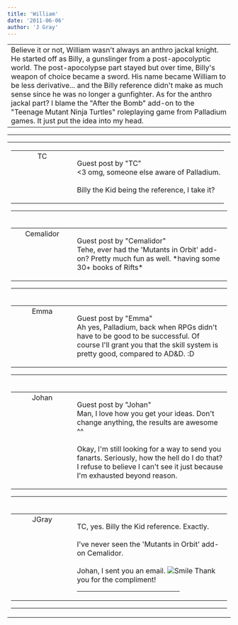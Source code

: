 ```yaml
---
title: 'William'
date: '2011-06-06'
author: 'J Gray'
---
```


<div>
<!-- Main content here -->
<table border="0" class="post"><tbody><tr><td>
   
   <div class="post_body">
       Believe it or not, William wasn't always an anthro jackal knight. He started off as Billy, a gunslinger from a post-apocolyptic world. The post-apocolypse part stayed but over time, Billy's weapon of choice became a sword. His name became William to be less derivative... and the Billy reference didn't make as much sense since he was no longer a gunfighter. As for the anthro jackal part? I blame the "After the Bomb" add-on to the "Teenage Mutant Ninja Turtles" roleplaying game from Palladium games. It just put the idea into my head.<br>
   </div>
   </td></tr>
   </tbody></table><hr><table style="width:100%; border:0;" class="comment_table"><tbody><tr><td width="100%"><a name=""> </a><div style="width:100%;" class="comment"><table border="0" width="100%"><tbody><tr><td align="center" valign="top" width="125">
<span class="comment_title"><center>TC<br></center><a name="583">&nbsp;</a></span><br>
<center><img src="https://www.gravatar.com/avatar.php?gravatar_id=c7a049759cbd52f6f8e72a079a0747dc&amp;default=http%3A%2F%2Fmysteriesofthearcana.com%2Ftemplates%2Fmain%2Fimages%2Favatar.gif&amp;size=80&amp;rating=g" border="0" alt=""></center>
</td>
<td valign="top">


<p class="comment_text"> </p><p class="comment_text"><span class="forum_info">Guest post by "TC"</span><br> &lt;3 omg, someone else aware of Palladium.<br><br>Billy the Kid being the reference, I take it?<br></p>
 

</td></tr></tbody></table>
<hr></div></td></tr><tr><td width="100%"><a name=""> </a><div style="width:100%;" class="comment"><table border="0" width="100%"><tbody><tr><td align="center" valign="top" width="125">
<span class="comment_title"><center>Cemalidor<br></center><a name="585">&nbsp;</a></span><br>
<center><img src="https://www.gravatar.com/avatar.php?gravatar_id=5df39248b68113d154ac0dcac4e37bf2&amp;default=http%3A%2F%2Fmysteriesofthearcana.com%2Ftemplates%2Fmain%2Fimages%2Favatar.gif&amp;size=80&amp;rating=g" border="0" alt=""></center>
</td>
<td valign="top">


<p class="comment_text"> </p><p class="comment_text"><span class="forum_info">Guest post by "Cemalidor"</span><br> Tehe, ever had the 'Mutants in Orbit' add-on? Pretty much fun as well. *having some 30+ books of Rifts*<br></p>
 

</td></tr></tbody></table>
<hr></div></td></tr><tr><td width="100%"><a name=""> </a><div style="width:100%;" class="comment"><table border="0" width="100%"><tbody><tr><td align="center" valign="top" width="125">
<span class="comment_title"><center>Emma<br></center><a name="586">&nbsp;</a></span><br>
<center><img src="https://www.gravatar.com/avatar.php?gravatar_id=56bc1b759c1ee06c3117258bd5d05d61&amp;default=http%3A%2F%2Fmysteriesofthearcana.com%2Ftemplates%2Fmain%2Fimages%2Favatar.gif&amp;size=80&amp;rating=g" border="0" alt=""></center>
</td>
<td valign="top">


<p class="comment_text"> </p><p class="comment_text"><span class="forum_info">Guest post by "Emma"</span><br> Ah yes, Palladium, back when RPGs didn't have to be good to be successful.  Of course I'll grant you that the skill system is pretty good, compared to AD&amp;D. :D</p>
 

</td></tr></tbody></table>
<hr></div></td></tr><tr><td width="100%"><a name=""> </a><div style="width:100%;" class="comment"><table border="0" width="100%"><tbody><tr><td align="center" valign="top" width="125">
<span class="comment_title"><center>Johan<br></center><a name="588">&nbsp;</a></span><br>
<center><img src="https://www.gravatar.com/avatar.php?gravatar_id=53e4e1e3a84f641ce65dbebe63d77097&amp;default=http%3A%2F%2Fmysteriesofthearcana.com%2Ftemplates%2Fmain%2Fimages%2Favatar.gif&amp;size=80&amp;rating=g" border="0" alt=""></center>
</td>
<td valign="top">


<p class="comment_text"> </p><p class="comment_text"><span class="forum_info">Guest post by "Johan"</span><br> Man, I love how you get your ideas. Don't change anything, the results are awesome ^^<br><br>Okay, I'm still looking for a way to send you fanarts. Seriously, how the hell do I do that? I refuse to believe I can't see it just because I'm exhausted beyond reason. <br></p>
 

</td></tr></tbody></table>
<hr></div></td></tr><tr><td width="100%"><a name=""> </a><div style="width:100%;" class="comment"><table border="0" width="100%"><tbody><tr><td align="center" valign="top" width="125">
<span class="comment_title"><center>JGray</center><a name="589">&nbsp;</a></span><br>
<center><img src="https://www.gravatar.com/avatar.php?gravatar_id=3de6483cf7ef4947f33483faa590f1a0&amp;default=http%3A%2F%2Fmysteriesofthearcana.com%2Ftemplates%2Fmain%2Fimages%2Favatar.gif&amp;size=100&amp;rating=g" border="0" alt=""></center>
</td>
<td valign="top">


<p class="comment_text"> </p><p class="comment_text">TC, yes. Billy the Kid reference. Exactly.<br><br>I've never seen the 'Mutants in Orbit' add-on Cemalidor.<br><br>Johan, I sent you an email. <img src="/smilies/smile.gif" alt="Smile" border="0"> Thank you for the compliment!<br></p>
 <hr width="70%">

</td></tr></tbody></table>
<hr></div></td></tr></tbody></table>
<!-- End main content -->
              </div>
